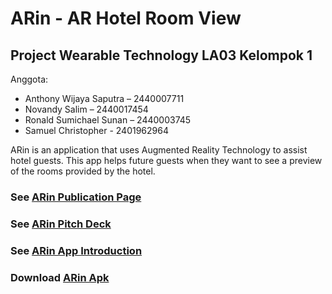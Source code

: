 # ARin - AR Hotel Room View

## Project Wearable Technology LA03 Kelompok 1

Anggota:

- Anthony Wijaya Saputra – 2440007711
- Novandy Salim – 2440017454
- Ronald Sumichael Sunan – 2440003745
- Samuel Christopher - 2401962964

ARin is an application that uses Augmented Reality Technology to assist hotel guests. This app helps future guests when they want to see a preview of the rooms provided by the hotel.

### See [ARin Publication Page](https://plucky-canoe-7fe.notion.site/ARin-AR-for-Hotel-Room-20cee19610134828bd95bcaa177e6b2c)

### See [ARin Pitch Deck](https://www.canva.com/design/DAFR_L_ccNY/-UCc_yHG0pG7mtjcV4-KTA/view?utm_content=DAFR_L_ccNY&utm_campaign=share_your_design&utm_medium=link&utm_source=shareyourdesignpanel)

### See [ARin App Introduction]()

### Download [ARin Apk]()
